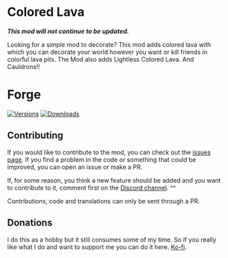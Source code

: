 # Colored Lava

***This mod will not continue to be updated.***

Looking for a simple mod to decorate?
This mod adds colored lava with which you can decorate your world however you want or kill friends in colorful lava pits.
The Mod also adds Lightless Colored Lava. And Cauldrons!!

# Forge

[![Versions](https://cf.way2muchnoise.eu/versions/602281.svg)](https://www.curseforge.com/minecraft/mc-mods/colored-lava) [![Downloads](http://cf.way2muchnoise.eu/full_602281_downloads.svg)](https://www.curseforge.com/minecraft/mc-mods/colored-lava)

## Contributing

If you would like to contribute to the mod, you can check out the [issues page](https://github.com/Cozary/colored_lava/issues). If you find a problem in the code or something that could be improved, you can open an issue or make a PR.

If, for some reason, you think a new feature should be added and you want to contribute to it, comment first on the [Discord channel](https://discord.com/invite/eGWSpyDyty). ^^

Contributions, code and translations can only be sent through a PR.

## Donations

I do this as a hobby but it still consumes some of my time. So if you really like what I do and want to support me you can do it here. [Ko-fi](https://ko-fi.com/cozary).

